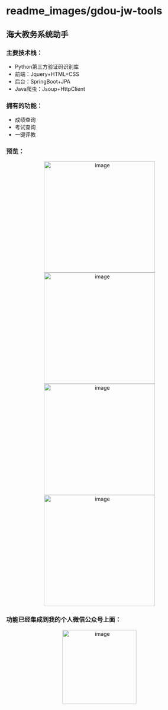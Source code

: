 # readme_images/gdou-jw-tools
## 海大教务系统助手

### 主要技术栈：
+ Python第三方验证码识别库
+ 前端：Jquery+HTML+CSS
+ 后台：SpringBoot+JPA
+ Java爬虫：Jsoup+HttpClient

### 拥有的功能：
+ 成绩查询
+ 考试查询
+ 一键评教

### 预览：
<div align="center">
<img src="https://github.com/Starix610/people-counting/blob/master/readme_images/gdou-jw-tools/score.jpg" alt="image" width="300px">
<img src="https://github.com/Starix610/people-counting/blob/master/readme_images/gdou-jw-tools/evaluation.jpg" alt="image" width="300px">
<img src="https://github.com/Starix610/people-counting/blob/master/readme_images/gdou-jw-tools/score-list.jpg" alt="image" width="300px">
<img src="https://github.com/Starix610/people-counting/blob/master/readme_images/gdou-jw-tools/exam-list.jpg" alt=" image"width="300px">
</div>

### 功能已经集成到我的个人微信公众号上面：
<div align="center">
<img src="https://github.com/Starix610/people-counting/blob/master/readme_images/gdou-jw-tools/qrcode.jpg" alt="image" width="200px">
</div>



